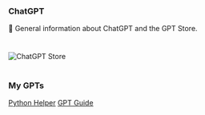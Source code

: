 ### ChatGPT

🤖 General information about ChatGPT and the GPT Store.

#

![ChatGPT Store](https://github.com/sourceduty/ChatGPT/assets/123030236/e2be7f0a-8114-4edd-9647-e8ef8e2b8c56)

#
### My GPTs
[Python Helper](https://chat.openai.com/g/g-NLUSBfccY-python-helper) 
[GPT Guide](https://chat.openai.com/g/g-GoLkguGSc-gpt-guide)
